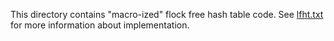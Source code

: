 This directory contains "macro-ized" flock free hash table code. See [lfht.txt](/lfht.txt) for more information about implementation.
